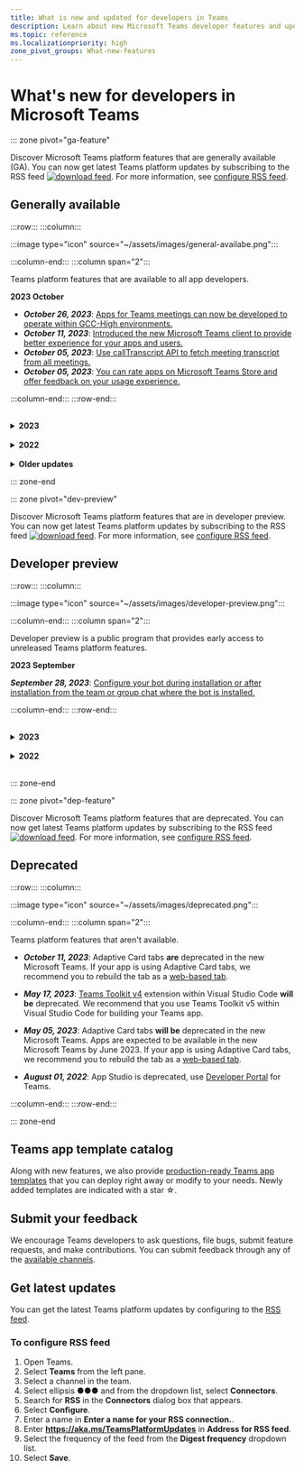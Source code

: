 ```yaml
---
title: What is new and updated for developers in Teams
description: Learn about new Microsoft Teams developer features and updates to existing features, deprecation notes, and changes. Subscribe to the RSS feed for latest updates
ms.topic: reference
ms.localizationpriority: high
zone_pivot_groups: What-new-features
---
```


# What's new for developers in Microsoft Teams

::: zone pivot="ga-feature"

Discover Microsoft Teams platform features that are generally available (GA). You can now get latest Teams platform updates by subscribing to the RSS feed [![download feed](~/assets/images/RSSfeeds.png)](https://aka.ms/TeamsPlatformUpdates). For more information, see [configure RSS feed](#get-latest-updates).

## Generally available

:::row:::
:::column:::

:::image type="icon" source="~/assets/images/general-availabe.png":::

:::column-end:::
:::column span="2":::

Teams platform features that are available to all app developers.

**2023 October**

*  ***October 26, 2023***: [Apps for Teams meetings can now be developed to operate within GCC-High environments.](apps-in-teams-meetings/teams-apps-in-meetings.md)
* ***October 11, 2023***: [Introduced the new Microsoft Teams client to provide better experience for your apps and users.](resources/teams-updates.md)
* ***October 05, 2023***: [Use callTranscript API to fetch meeting transcript from all meetings.](graph-api/meeting-transcripts/overview-transcripts.md)
* ***October 05, 2023***: [You can rate apps on Microsoft Teams Store and offer feedback on your usage experience.](concepts/deploy-and-publish/appsource/post-publish/overview.md#ratings-and-review-for-teams-apps)

:::column-end:::
:::row-end:::

<br/>

<details>

<summary><b>2023</b></summary>

| **Date** | **Update** | **Find here** |
| -------- | --------- | ----------------|
|26/09/2023|Configure your bot with read receipt events to identify if the recipient has read the message sent by the bot.|Build bots > Messages in bot conversations > [Read receipts](bots/how-to/conversations/conversation-messages.md#receive-a-read-receipt)|
|26/09/2023|Use media elements such as audio or video clips to your Adaptive Card for enhanced media experience and user engagement.|Build cards and task modules > Build cards > [Media elements in Adaptive Card](task-modules-and-cards/cards/media-elements-in-adaptive-cards.md)|
| 06/09/2023|Generate a deep link to share content to stage in meetings.|Build apps for Teams meetings and calls > Enable and configure apps for Teams meeting > [Share in meeting](concepts/build-and-test/share-in-meeting.md)|
| 29/08/2023 | Use Microsoft Teams Store with intelligent search experience to display apps that are closest match to the user's specified characters. | Distribute your app > [Publish to the Teams Store](concepts/deploy-and-publish/appsource/publish.md#teams-store-search-experience) |
| 28/08/2023 | Teams app manifest is now referred to as app manifest. | App manifest > [Overview](resources/schema/manifest-schema.md)|
| 16/08/2023 | Use Teams Toolkit Visual Studio v17.7 extension with many new app development features to get started with app development for Teams. | Tools and SDKs > Tools > [Teams Toolkit for Visual Studio](toolkit/toolkit-v4/teams-toolkit-fundamentals-vs.md) |
| 10/08/2023 | Send a proactive message using AAD ID | Build bots > Bot conversations > [Proactive messages](bots/how-to/conversations/send-proactive-messages.md)|
| 25/07/2023 | Use Collaborative Stage View to engage with your app content in a new Teams window | Build tabs > [Tabs link unfurling and Stage View](tabs/tabs-link-unfurling.md#collaborative-stage-view).
| 25/07/2023 | Use people icon in an Adaptive Card to view the images of users | Build cards and task modules > Build cards > Review Teams Store validation guidelines > [Build cards](task-modules-and-cards/cards/cards-format.md#people-icon-in-an-adaptive-card) |
| 20/07/2023 | App caching for iOS personal tray | Build tabs > [App caching for iOS personal tray](tabs/how-to/app-caching.md) |
| 06/07/2023 | Use app icon badging to identify any app activity during a meeting | Build apps for Teams meetings and calls > Build in-meeting notification and app icon badging > [Use app icon badging to identify any app activity during a meeting](apps-in-teams-meetings/app-icon-badging-for-your-app.md) |
| 14/06/2023 | Added validation guidelines for Teams app powered by Artificial Intelligence (AI). | Distribute your app > Publish to the Teams Store > Review Teams Store validation guidelines > [Apps powered by Artificial Intelligence](concepts/deploy-and-publish/appsource/prepare/teams-store-validation-guidelines.md#apps-powered-by-artificial-intelligence) |
| 02/06/2023 | Get real-time meeting events for channel meetings. | Build apps for Teams meetings and calls > Enable and configure apps for Teams meeting > Meeting apps APIs > [Get real-time Teams meeting events API](apps-in-teams-meetings/meeting-apps-apis.md#get-real-time-teams-meeting-events-api) |
| 25/05/2023 | Use a deep link to open a tab app in meeting side panel in Teams mobile client. | Build apps for Teams meetings and calls > Enable and configure apps for Teams meeting > [Build tabs for meeting](apps-in-teams-meetings/build-tabs-for-meeting.md#deep-link-to-meeting-side-panel) |
|23/05/2023 |  Live Share SDK is now generally available. Use Live Share to transform Teams apps into collaborative multi-user experiences without writing any dedicated back-end code. | Build apps for Teams meetings and calls > Enhanced collaboration with Live Share > [Live Share SDK](apps-in-teams-meetings/teams-live-share-overview.md)|
|23/05/2023 | Use Teams app design guidelines to help you make quick and right decisions to design your app. | Design your app > [Overview](concepts/design/design-teams-app-overview.md)|
|17/05/2023 | Cater your app to a specific audience from the available list of countries or regions. | Distribute your app > Publish to the Teams Store > Prepare your Teams Store submission > [Distribute your app to specific countries or regions](concepts/deploy-and-publish/appsource/prepare/submission-checklist.md#distribute-your-app-to-specific-countries-or-regions)|
| 17/05/2023 | Use the Teams Toolkit v5 extension with many new app development features to get started with app development for Teams using Visual Studio Code. | Tools and SDKs > Teams Toolkit > [Teams Toolkit Overview](toolkit/teams-toolkit-fundamentals.md)|
| 17/05/2023 | Updated Get started module with GitHub Codespaces and step-by-step guides aligned with Teams Toolkit v5. It also includes details for extending Teams app over Microsoft 365 and Outlook. | [Get started](get-started/get-started-overview.md)|
| 24/04/2023 | Develop your apps with a seamless transition between Teams Developer Portal and Teams Toolkit. | Tools and SDKs > Developer Portal for Teams > [Develop your apps with Teams Toolkit](concepts/build-and-test/develop-your-apps-with-teams-toolkit.md) |
| 14/04/2023 | App update in any one context where the app is installed automatically updates the app in all the related contexts (chats, channels, and meetings). | Distribute your app > [Upload your app in Teams](concepts/deploy-and-publish/apps-upload.md#update-your-app) |
| 06/04/2023 | Set up Microsoft license management for third-party SaaS apps in Partner Centre as part of the offer publishing that allows easy management and tracking of licenses for third-party app subscriptions within Teams. | Monetize your app > [Set up Microsoft license management](~/concepts/deploy-and-publish/appsource/prepare/manage-third-party-apps-license.md) |
| 04/04/2023 | Tab apps in shared channels are available in Department of Defense (DOD) environment. | Build tabs > [Build apps for shared channels](~/concepts/build-and-test/shared-channels.md) |
| 23/03/2023 | Use apps in Teams meetings scheduled through public channels. | Build apps for Teams meetings and calls > [Overview](apps-in-teams-meetings/teams-apps-in-meetings.md) |
| 20/03/2023 | Bots are available in Department of Defense (DOD) environment. | Build bots > [Overview](bots/what-are-bots.md)|
| 20/03/2023 | Message extensions are available in Department of Defense (DOD) environment. | Build message extensions > [Overview](messaging-extensions/what-are-messaging-extensions.md)|
| 28/02/2023 | Use the resources and best practices to support the rollout of your Teams app in your customers’ organizations and facilitate adoption of your app. | Distribute your app > adoption > [Drive customer adoption of your app](promote-app-adoption.md) |
| 27/02/2023 | Use Changelog to view the latest updates on Developer Portal about features, recent changes in APIs, and important bug fixes. | Tools and SDKs > Developer Portal for Teams > [Overview](concepts/build-and-test/teams-developer-portal.md#changelog-for-developer-portal) |
| 23/02/2023 | Enable single sign-on (SSO) authentication to access Adaptive Cards Universal Actions in a bot. | Add authentication > Enable SSO for your Teams app > Enable SSO for Adaptive Cards Universal Actions in your bot > [Overview](task-modules-and-cards/cards/Universal-actions-for-adaptive-cards/enable-sso-for-your-adaptive-cards-universal-action.md) |
|23/02/2023| Enable third party authentication to add user-specific views in instances where an Adaptive Card with Universal Action is shared. | Add authentication > Use third party IdP authentication > [Third party authentication for Adaptive Cards Universal Actions](task-modules-and-cards/cards/Universal-actions-for-adaptive-cards/authentication-flow-in-universal-action-for-adaptive-cards.md) |
|21/02/2023| Send notifications to specific participants on a meeting stage with targeted in-meeting notification. | Build apps for Teams meetings and calls > Enable and configure apps for Teams meeting > [Targeted in-meeting notification for apps in Teams](apps-in-teams-meetings/in-meeting-notification-for-meeting.md#targeted-in-meeting-notification) |
|20/02/2023| Plan, strategize, and execute your app growth in Teams to make it a successful app on the marketplace. | Grow your app > [Strategize and execute growth for your app](concepts/deploy-and-publish/appsource/post-publish/app-growth/overview-app-growth.md)|
|17/02/2023| Build a dashboard tab app that acts as a tool to track, analyze, monitor, display, and extract data. | Build Tabs > [Build a dashboard tab app](tabs/how-to/build-a-dashboard-tab-app.md#build-a-dashboard-tab-app)|
|09/02/2023| Build apps for anonymous users that support anonymous users to attend Teams meetings with an alternative authentication experience. | Build apps for Teams meetings and calls > Enable and configure apps for Teams meeting > [Build apps for anonymous users](apps-in-teams-meetings/build-apps-for-anonymous-user.md) |
|31/01/2023| Get update and soft delete activity notification in a bot when you edit, undelete or soft delete a message in a chat. | Build bots > Bot conversations > [Messages in bot conversations](bots/how-to/conversations/conversation-messages.md#get-edit-message-activity)

</details>
</br>

<details>
<summary><b>2022</b></summary>

| **Date** | **Update** | **Find here** |
| -------- | --------- | ----------------|
| 08/12/2022 | Introducing Teams developer documentation FAQs. | [Teams developer documentation FAQs](teams-faq.md) |
| 07/12/2022 | Introducing notification bot in Teams. | Build bots > Bot conversations > [Notification bot in Teams](bots/how-to/conversations/notification-bot-in-teams.md) |
| 07/12/2022 | Introducing command bot in Teams. | Build bots > Bot conversations > [Command bot in Teams](bots/how-to/conversations/command-bot-in-teams.md) |
| 29/11/2022 | Introducing plan analytics for your Teams app. | Plan your app > Plan analytics for your Teams app > [Overview](concepts/design/overview-analytics.md) |
| 23/11/2022 | Updated integrate location capabilities. | Integrate device capabilities > [Integrate location capabilities](concepts/device-capabilities/location-capability.md) |
| 22/11/2022 | Revamped enable SSO for your bot and message extension app. | Add authentication > Enable SSO for your Teams app > Enable SSO for your bot and message extension app > [Overview](bots/how-to/authentication/bot-sso-overview.md) |
| 18/11/2022 | Introducing zero install for link unfurling. | Build message extensions > Add link unfurling > [Zero install for link unfurling](messaging-extensions/how-to/link-unfurling.md#zero-install-for-link-unfurling) |
| 17/11/2022 | Updated Manifest schema v1.15. | App manifest > [Manifest schema v1.15](resources/schema/manifest-schema.md) |
| 16/11/2022 | Introducing Adaptive Cards overflow menu. | Build cards and task modules > Build cards > Format cards in Microsoft Teams > [Adaptive Cards overflow menu](task-modules-and-cards/cards/cards-format.md#adaptive-cards-overflow-menu) |
| 14/11/2022 | Introducing single sign-on for Visual Studio. | Tools and SDKs > Teams Toolkit > Use Teams Toolkit to create your app > Develop your Teams app > [Add single sign-on to your Teams app](toolkit/add-single-sign-on.md) |
| 02/11/2022 | Support global routing for bot APIs. | Build bots > Bot conversations > Proactive messages > [Create the conversation](bots/how-to/conversations/send-proactive-messages.md#create-the-conversation) |
| 10/27/2022 | Introducing Workflow bot for Teams. | Tools and SDKs > Teams Toolkit > Use Teams Toolkit to create your app > Develop your Teams app  > Create multi capability app > [Create Teams workflow bot](sbs-gs-workflow-bot.yml) |
| 10/26/2022 | Build an in-meeting app for enabling meeting participants to sign documents in real time. | Build apps for Teams meetings and calls > Enable and configure apps for Teams meetings > [Build apps for Teams meeting stage](apps-in-teams-meetings/build-apps-for-teams-meeting-stage.md#build-an-in-meeting-document-signing-app) |
| 10/19/2022| Developer Portal for Teams is now available for GCC tenants. | Tools and SDKs > Developer Portal for Teams > [Overview](concepts/build-and-test/teams-developer-portal.md)|
| 10/13/2022| Configure NavBar and create an overflow menu for multiple actions. | Design your app > App capabilities > [Personal apps](concepts/design/personal-apps.md#configure-and-add-multiple-actions-in-navbar)|
| 10/13/2022| Configure back button of an app. | Design your app > App capabilities > [Personal apps](concepts/design/personal-apps.md#configure-back-button)|
| 10/12/2022| Apps are supported in instant meetings, one-on-one, and group calls. | Build apps for Teams meetings and calls > [Overview](apps-in-teams-meetings/teams-apps-in-meetings.md)|
| 10/12/2022| Live Share canvas | Build apps for Teams meetings and calls > Enhanced collaboration with Live Share > [Canvas](apps-in-teams-meetings/teams-live-share-canvas.md)|
| 09/29/2022|Teams mobile app now supports file downloads to local devices.|Integrate device capabilities > Integrate media capabilities > [File download on Teams mobile](concepts/device-capabilities/media-capabilities.md#file-download-on-teams-mobile)|
| 09/16/2022|Adaptive Cards in search based message extensions now support Universal Actions.|Build message extensions > Search commands > [Universal Actions for search based message extensions](messaging-extensions/how-to/search-commands/universal-actions-for-search-based-message-extensions.md)|
| 09/06/2022|Introduced code snippets for capturing videos using camera through `selectMedia` API.| Integrate device capabilities > Integrate media capabilities > [Code snippets](concepts/device-capabilities/media-capabilities.md#code-snippets)|
| 08/09/2022 | Introduced Teams Toolkit for Visual Studio 2022 | Tools and SDK > Teams Toolkit for Visual Studio > [Teams Toolkit overview for Visual Studio](toolkit/teams-toolkit-overview-visual-studio.md) |
| 08/03/2022 | Share to Teams from personal app or tab | Integrate with Teams > Share to Teams > [Share to Teams from personal app or tab](concepts/build-and-test/share-to-teams-from-personal-app-or-tab.md) |
| 08/03/2022 | Added feature for retrieving meeting transcripts in the post-meeting scenario. | Build apps for Teams meetings and calls > Get meeting transcripts using Graph APIs > [Overview](graph-api/meeting-transcripts/overview-transcripts.md) |
| 08/03/2022 | Link unfurling for share to teams from web apps | Integrate with Teams > Share to Teams > [Share to Teams from web apps](concepts/build-and-test/share-to-teams-from-web-apps.md) |
| 08/01/2022| Notice: Developer Portal is now GA and App Studio is deprecated from August, 01, 2022. | Tools and SDK > [Developer Portal for Teams](concepts/build-and-test/teams-developer-portal.md) |
| 07/28/2022 | Add the Teams display picture and people card for in-meeting notification| Build apps for Teams meetings and calls > Enable and configure apps for Teams meetings > [Build in-meeting notification for Teams meeting](apps-in-teams-meetings/in-meeting-notification-for-meeting.md) |
| 07/28/2022 | Build shared channels in Teams | Build apps for Teams meetings and calls > [Shared channels](concepts/build-and-test/Shared-channels.md) |
| 07/28/2022|Introduced app manifest v1.14| App manifest > [App manifest schema for Teams](resources/schema/manifest-schema.md)|
| 07/26/2022|Suggested actions for bots| Build bots > Bot conversations > [Messages in bot conversations](bots/how-to/conversations/conversation-messages.md#send-suggested-actions)|
| 07/21/2022 | Introduced step by step guide to send activity feed notifications | Design your app > UI components> Activity feed notifications > [Send activity feed notification](sbs-graphactivity-feedbroadcast.yml) |
| 07/08/2022| Updates to send channel ID selected by user during app installation to bots via conversation and installation update events |  Build bots > Bot conversations > Conversation events in your Teams bot > [Conversation events in your Teams bot](bots/how-to/conversations/subscribe-to-conversation-events.md) |
| 06/16/2022 | Updated media capabilities to support desktop and mobile| Integrate device capabilities > [Integrate media capabilities](concepts/device-capabilities/media-capabilities.md)|
| 06/08/2022 | Optional card feedback for success message| Build cards and task modules > Build cards > [Form completion feedback](task-modules-and-cards/cards/cards-actions.md#form-completion-feedback)|
| 06/03/2022 | Updated Add authentication module for enabling SSO for tab app with new structure and procedures | Add authentication > Tabs > [Enable single sign-on in a tab app](tabs/how-to/authentication/tab-sso-overview.md) |
| 05/24/2022 | Additional tips for rapid approval to publish your app linked to a SaaS offer | Publish to the Teams Store > Overview > [Additional tips for rapid approval to publish your app linked to a SaaS offer](~/concepts/deploy-and-publish/appsource/publish.md#additional-tips-for-rapid-approval-to-publish-your-app-linked-to-a-saas-offer) |
| 05/24/2022 | Submit your Outlook- and Office-enabled apps to the Teams Store | Extend your app across Microsoft 365 > [Overview](m365-apps/overview.md) |
| 05/24/2022 | App guidance and what's new in TeamsJS version 2.0.0| Tools and SDKs > [Teams JavaScript client SDK](tabs/how-to/using-teams-client-library.md)  |
| 05/24/2022 | Teams Toolkit version 4.0.0 for Visual Studio Code is now GA | Tools and SDKs > Teams Toolkit for Visual Studio Code > <br> • [Teams Toolkit Overview](toolkit/teams-toolkit-fundamentals.md) <br> • [Build command bot with JavaScript](toolkit/toolkit-v4/add-capability-v4.md) <br> • [Build notification bot with JavaScript](toolkit/toolkit-v4/add-capability-v4.md) <br> • [Preview and customize Teams app manifest](toolkit/toolkit-v4/add-capability-v4.md) <br> • [Connect to existing APIs](toolkit/add-API-connection.md) <br> • [Add capabilities to your Teams apps](toolkit/toolkit-v4/add-capability-v4.md) <br> • [Add single sign-on experience](toolkit/add-single-sign-on.md) <br> • [Add cloud resources to Teams app](toolkit/add-resource.md) |
| 05/24/2022 | Introduced app manifest version 1.13 | App manifest > [Manifest schema for Microsoft Teams](resources/schema/manifest-schema.md) |
| 5/24/2022|Bots and Message extensions in GCC and GCCH| • Plan your app > [Overview](concepts/app-fundamentals-overview.md#government-community-cloud) </br> • Build bots > [Overview](bots/what-are-bots.md) </br> • Build message extensions > [Overview](messaging-extensions/what-are-messaging-extensions.md) |
|04/26/2022|Uninstall behavior for personal app with bot | Build bots > Bot conversations > [Uninstall behavior updates in personal apps with bots](bots/how-to/conversations/subscribe-to-conversation-events.md#uninstall-behavior-for-personal-app-with-bot)|
| 04/22/2022 | Test preview for monetized apps | Monetize your app > [Test preview for monetized apps](concepts/deploy-and-publish/appsource/prepare/test-preview-for-monetized-apps.md)
| 04/22/2022 | In-app purchase flow for monetization of apps | Monetize your app > [In-app purchases](concepts/deploy-and-publish/appsource/prepare/in-app-purchase-flow.md)
| 04/28/2022 | Common reasons for app validation failure | Distribute your app > Publish to the Teams Store > [Common reasons for app validation failure](concepts/deploy-and-publish/appsource/common-reasons-for-app-validation-failure.md)|
| 04/20/2022 |  Set up CI/CD pipelines | Tools and SDKs > Teams Toolkit for Visual Studio Code >  [Set up CI/CD pipelines](toolkit/use-CICD-template.md)|
| 04/19/2022 | Upload your app in Microsoft Teams | Distribute your app > [Upload your app](concepts/deploy-and-publish/apps-upload.md)|
| 04/01/2022 | Introduced step-by-step guide to create Teams conversational bot| Build bots > Bot conversations > Channel and group conversations > [Step-by-step guide to create Teams conversational bot](sbs-teams-conversation-bot.yml) |
| 03/30/2022 | Updated the Get started module with Blazor app using tabs and bots|  Get started > [Build your first app using Blazor](sbs-gs-blazorupdate.yml)|
| 03/30/2022 | Device permissions for the browser | Integrate device capabilities > [Device permissions for the browser](concepts/device-capabilities/browser-device-permissions.md) |
| 03/29/2022 |Integrate People Picker | Integrate with Teams > [Integrate People Picker](concepts/device-capabilities/people-picker-capability.md)
| 03/23/2022 | Introduced step-by-step guide to unfurl links in Teams using bot | Build message extensions > Add link unfurling > [Unfurl links in Teams using bot](sbs-botbuilder-linkunfurling.yml)|  
| 03/22/2022 | Added information on debug process| • Tools and SDKs> Teams Toolkit for Visual Studio Code > [Debug your Teams app locally](toolkit/debug-local.md) </br> • Tools and SDKs> Teams Toolkit for Visual Studio Code > [Debug background process](toolkit/debug-background-process.md)|
| 03/14/2022 | Introduced step-by-step guide to build and test a connector in Microsoft Teams | Build webhooks and connectors > Create connectors for Microsoft 365 Groups > [Build Teams connectors](sbs-teams-connectors.yml)|
| 03/10/2022 | Added information on Moodle LMS and Microsoft 365 plugins | Integrate with Teams > Moodle LMS > [Moodle learning management system](resources/moodle-overview.md)|  
| 03/03/2022 | How to add authentication using external OAuth provider| Add authentication > Tabs > [Use external OAuth providers](tabs/how-to/authentication/auth-oauth-provider.md) |
| 02/25/2022 | Introduced step-by-step guide to invoke task modules in Teams| Build cards and task modules > Build task modules > Use task modules from bots > [Invoke task module from Teams](sbs-botbuilder-taskmodule.yml)|
| 02/24/2022| Introduced step-by-step guide to build action based message extension | Build Message Extensions > Action commands > Define action commands > [Build action based message extension](sbs-meetingextension-action.yml)|
| 02/24/2022 | Introduced step-by-step guide to build search based message extension | Build message extensions > Search commands > Define search commands > [Build search based message extension](sbs-messagingextension-searchcommand.yml)|
| 02/24/2022 | Introduced step-by-step guide to create Outgoing Webhooks | Build webhooks and connectors > Create Outgoing Webhooks > [Create Outgoing Webhooks](sbs-outgoing-webhooks.yml)|
| 02/23/2022 | Microsoft Teams Store ranking parameters| Distribute your app > Publish to the Teams Store > [Microsoft Teams Store ranking parameters](concepts/deploy-and-publish/appsource/post-publish/teams-store-ranking-parameters.md)|
| 02/18/2022 | Introduced extensive Glossary for the Microsoft Teams Developer Documentation to help you find the definition about a term quickly | [Glossary](~/get-started/glossary.md) |
| 02/18/2022 | Updated the Overview module for mapping Teams app to organizational goals, user story, and exploring Teams app features | Overview > [Teams app that fits](overview.md) |
| 02/18/2022 | Updated the App fundamentals module to Plan your app to include mapping use cases to Teams features, and app planning checklist | Plan your app > [Overview](~/concepts/app-fundamentals-overview.md) |
| 02/17/2022 | What to expect after you submit your app?| Distribute your app > Publish to the Teams Store > [Overview](concepts/deploy-and-publish/appsource/publish.md) |
| 02/15/2022 | Introduced step-by-step guide how to upload files to Teams from a bot | Build bots > Send and receive files > [Step-by-step guide how to upload files to Teams from a bot](sbs-file-handling-in-bot.yml) |
| 02/11/2022 | Shared meeting stage| • Build apps for Teams meetings > [Shared meeting stage](apps-in-teams-meetings/build-tabs-for-meeting.md) </br> • Build apps for Teams meetings > [Build apps for Teams meetings](apps-in-teams-meetings/build-apps-for-teams-meeting-stage.md) </br> • App manifest > Public developer preview > [Developer preview manifest schema](resources/schema/manifest-schema-dev-preview.md)|
| 02/08/2022 | Introduced step-by-step guide to create Calling and Meeting bot| Build bots > Calls and meetings bots > Register calls and meetings bot > [Step-by-step guide to create Calling and Meeting bot](sbs-calling-and-meeting.yml) |
| 02/02/2022 | Introduced app manifest version 1.12 | App manifest > [App manifest schema](resources/schema/manifest-schema.md) |
| 01/25/2022 | Send real-time captions API | Build apps for Teams meetings > Meeting apps API references> [Advanced meeting APIs](apps-in-teams-meetings/meeting-apps-apis.md)|
| 01/19/2022 | Adaptive Cards form completion feedback |  Build cards and task modules > Build cards > [Form completion feedback](task-modules-and-cards/cards/cards-actions.md#form-completion-feedback)|
| 01/17/2022 | People Picker in Adaptive cards for desktop | Build cards and task modules > Build cards > [People Picker in Adaptive Cards](task-modules-and-cards/cards/people-picker.md)|

</details>
</br>
<details>
<summary><b>Older updates</b></summary>

Explore updates from the previous GA releases listed here.

</br>
<details>
<summary><b>2021</b></summary>

| **Date** | **Update** | **Find here** |
| -------- | --------- | ----------------|
|12/24/2021| Introduced step-by-step guide to grant Tab device permissions | App fundamentals > Device capabilities > [Step-by-step guide to grant Tab device permissions](sbs-tab-device-permissions.yml) |
|12/23/2021| Introduced step-by-step guide to create Tabs with Adaptive Cards| Add authentication > Tabs > Use SSO authentication > [Step-by-step guide to create Tabs with Adaptive Cards](sbs-tab-with-adaptive-cards.yml) |
|12/21/2021 | Updated the Get started JavaScript, C#, and Node.js modules for Teams Toolkit 3.0.0 | • Get started > [Build your first app with JavaScript](sbs-gs-javascript.yml) <br> • Get started > [Build your first app with C# or .NET](sbs-gs-csharp.yml) <br> • Get started> [Build your first app with Node.js](sbs-gs-nodejs.yml) |
|12/20/2021| Introduced step-by-step guide for tabs and message extensions with Single sign-on (SSO) | Add authentication > Tabs > Use SSO authentication > [Step-by-step guide with SSO for tabs and message extensions](sbs-tabs-and-messaging-extensions-with-SSO.yml)|
|12/20/2021| Introduced step-by-step guide to create meeting content bubble | Build apps for Teams meetings > Enable and configure apps for meetings > [Step-by-step guide to create meeting content bubble](sbs-meeting-content-bubble.yml) |
|12/09/2021| Introduced step-by-step guide to meeting Stage View | Build apps for Teams meetings > Enable and configure apps for meetings > [Step-by-step guide to create meetings Stage View](sbs-meetings-stage-view.yml)|
|12/13/2021 | Introduced guidelines for app linked to SaaS offer | Distribute your app > Publish to the Teams Store > Review Teams Store validation guidelines > [Guidelines for apps linked to SaaS offer](concepts/deploy-and-publish/appsource/prepare/teams-store-validation-guidelines.md#apps-linked-to-saas-offer)|
|12/09/2021| Introduced step-by-step guide to create meeting sidepanel | Build apps for Teams meetings > Enable and configure apps for meetings > [Step-by-step guide to create meeting sidepanel in Teams](sbs-meetings-sidepanel.yml)|
|12/01/2021 | Introduced new Teams Store icon | • Design your app > App capabilities > [Designing your personal app for Microsoft Teams](concepts/design/personal-apps.md)</br> • Design your app > UI components > [Designing your Microsoft Teams app with advanced UI components](concepts/design/design-teams-app-advanced-ui-components.md) |
|11/24/2021| Introduced step-by-step guide to generate meeting token | Build apps for Teams meetings > Enable and configure apps for meetings > [Step-by-step guide to create meeting token in Teams](sbs-meeting-token-generator.yml)|
|11/17/2021| Updated Teams Store validation guidelines|[Teams Store validation guidelines](~/concepts/deploy-and-publish/appsource/prepare/teams-store-validation-guidelines.md)|
|11/17/2021| Static and dynamic typeahead search for desktop and mobile users | • Build cards and task modules > Build cards > [Typeahead search in Adaptive Cards](task-modules-and-cards/cards/dynamic-search.md) </br> • Build cards and task modules > Build cards > Overview >  [Typeahead search in Adaptive Cards](task-modules-and-cards/what-are-cards.md#typeahead search-in-adaptive-cards) </br> • Build cards and task modules > Overview > [Cards and task modules](task-modules-and-cards/cards-and-task-modules.md)|
|11/13/2021| Bots can be enabled to receive all channel messages using resource-specific consent (RSC) | • Build bots > Bot conversations > Messages in bot conversations > [Receive all channel messages with RSC](~/bots/how-to/conversations/channel-messages-with-rsc.md) </br> • Build bots > Bot conversations > [Bot conversation overview](~/bots/how-to/conversations/conversation-basics.md) </br> • Build bots > Bot conversations > [Channel and group conversations](~/bots/how-to/conversations/channel-and-group-conversations.md) |
|10/28/2021| Monetize your Teams app with a transactable SaaS offer | Distribute your app > Publish to the Teams Store > [Include a SaaS offer with your Teams app](~/concepts/deploy-and-publish/appsource/prepare/include-saas-offer.md) |
|10/25/2021| Updated Get started module for Microsoft Teams Developer Documentation with new structure and procedures in a step-by-step guide | Get started > [Get started with your first Teams app](get-started/get-started-overview.md) |
|10/20/2021| Meeting stage is now available in GA | Build apps for Teams meetings > [Enable and configure your apps for Teams meetings](apps-in-teams-meetings/build-tabs-for-meeting.md) |
|10/20/2021| Meeting Details API and real-time Teams meeting events | Build apps for Teams meetings > [Get meeting details API](apps-in-teams-meetings/meeting-apps-apis.md) |
|10/18/2021| Tabs link unfurling and Stage View | Build tabs > [Tabs link unfurling and Stage View](tabs/tabs-link-unfurling.md) |
|10/08/2021| New best practices for designing Adaptive Cards | Design your app > UI components > [Designing Adaptive Cards for your Teams app](task-modules-and-cards/cards/design-effective-cards.md) |
|10/05/2021| Hide Teams app until Admin allows to un-hide the app | Design your app > [Block apps by default for users until an admin approves](concepts/deploy-and-publish/add-default-install-scope.md#block-apps-by-default-for-users-until-an-admin-approves) |
|10/05/2021| Plan your apps for Teams mobile | App fundamentals > [Plan responsive tabs for Teams mobile](concepts/design/plan-responsive-tabs-for-teams-mobile.md) |
|10/04/2021| New Developer Portal for Teams introduced for managing your Teams apps | Tools and SDK > [Developer Portal for Teams](concepts/build-and-test/teams-developer-portal.md) |
|09/21/2021|Teams supports Azure AD Object ID and UPN in user mention for bots and Incoming Webhooks | • Build cards and task modules > Build cards > [Azure AD Object ID and UPN in user mention](task-modules-and-cards/what-are-cards.md#support-for-azure-ad-object-id-and-upn-in-user-mention) </br> • Build cards and task modules > Build cards > [Cards- Overview](task-modules-and-cards/cards/cards-format.md#format-cards-with-markdown) |
|08/16/2021| Support for input validation on Adaptive Cards (v1.3 for all capabilities) and Universal Actions (v1.4 for bot sent cards) | • Adaptive cards > Authoring cards > [Input validation](/adaptive-cards/authoring-cards/input-validation)</br> • Build cards and task modules > Build cards > Universal actions for adaptive cards > [Universal Actions for Adaptive Cards v1.4](task-modules-and-cards/cards/universal-actions-for-adaptive-cards/overview.md) |
|08/30/2021| Custom Together Mode scenes feature combines participants into a single virtual scene and places their video streams in pre-determined seats | Build apps for Teams meetings > [Custom Together Mode scenes](~/apps-in-teams-meetings/teams-together-mode.md) |
|08/25/2021| Introduced step-by-step guide to create a Teams bot with Single sign-on (SSO) | Add authentication > Bots > [Step-by-step guide to create Teams bot with SSO](sbs-bots-with-sso.yml) |
|08/19/2021| Installation update event received when you install a bot to a conversation thread | Build bots > Bot conversations > [Installation update event](bots/how-to/conversations/subscribe-to-conversation-events.md#installation-update-event) |
|08/12/2021|Build tabs with Adaptive Cards| Build tabs > [Build tabs with Adaptive Cards](tabs/how-to/build-adaptive-card-tabs.md) |
|08/04/2021|Tabs will no longer have margins surrounding their experiences | Build tabs > [Removing tab margins](resources/removing-tab-margins.md) |
|07/08/2021|Teams mobile adds support for apps in meetings | Build apps for Teams meetings > [Build apps for Teams meeting](apps-in-teams-meetings/build-apps-for-teams-meeting-stage.md) |
|06/28/2021|Integrate People Picker capability | Integrate with Teams > [Integrate People Picker capability](concepts/device-capabilities/people-picker-capability.md) |  
|06/25/2021| Introduced step-by-step guide to send proactive messages | Build bots > Bot conversation > Proactive messages > [Step-by-step guide to send proactive messages](sbs-send-proactive.yml) |
|06/09/2021| Stage View for images in Adaptive Cards with `allowExpand` attribute | Build cards and task modules > Build cards > [Stage View for images in Adaptive Cards](task-modules-and-cards/cards/cards-format.md#stage-view-for-images-in-adaptive-cards) |
|05/31/2021| Conversational tabs | Build tabs > [Start and continue conversations about content in your tabs](~/tabs/how-to/conversational-tabs.md) |
|05/24/2021| Updated Teams app design guidelines with mobile patterns | Design your app > [Designing your Teams app](~/concepts/design/design-teams-app-overview.md) |
|05/13/2021| Added information on mConnect and Skooler | Integrate with Teams > Moodle LMS > [Moodle learning management system](resources/moodle-overview.md)|
|05/10/2021| App manifest v1.10 released | App manifest > [Manifest schema](resources/schema/manifest-schema.md) |
|05/10/2021| New app customization feature | Design your app > [Enable orgs to customize your app](concepts/design/enable-app-customization.md) |
|05/07/2021| Deep links for audio and video calls in chat | Integrate with Teams > [Deep links](concepts/build-and-test/deep-link-workflow.md#deep-link-to-start-an-audio-video-call-with-users) |
|04/30/2021|New guidance on how to publish apps to the Teams Store | • Publish to the Teams Store > [Publish your app to the Teams Store](concepts/deploy-and-publish/appsource/publish.md)</br> • Publish to the Teams Store > [Teams Store validation guidelines](concepts/deploy-and-publish/appsource/prepare/teams-store-validation-guidelines.md) |
|04/29/2021 | Support for Universal Actions for Adaptive Cards v1.4 | Build cards and task module > Build cards > Universal actions for Adaptive Cards > [Universal Actions for Adaptive Cards](task-modules-and-cards/cards/universal-actions-for-adaptive-cards/overview.md) |
|04/29/2021 | User Specific Views | Build cards and task module > Build cards > Universal actions for Adaptive Cards > [User Specific Views](task-modules-and-cards/cards/universal-actions-for-adaptive-cards/User-Specific-Views.md) |
|04/29/2021 | Sequential Workflows | Build cards and task module > Build cards > Universal actions for Adaptive Cards > [Sequential Workflows](task-modules-and-cards/cards/universal-actions-for-adaptive-cards/Sequential-Workflows.md) |
|04/29/2021 | Up to date cards | Build cards and task module > Build cards > Universal actions for Adaptive Cards > [Up to date cards](task-modules-and-cards/cards/universal-actions-for-adaptive-cards/Up-To-Date-Views.md) |
|04/08/2021| App customization feature | • Design your apps > [Design teams app overview](concepts/design/enable-app-customization.md)</br> • Tools and SDKs > [Developer Portal](concepts/build-and-test/teams-developer-portal.md) </br> • App manifest > Public developer preview > [Manifest schema](resources/schema/manifest-schema-dev-preview.md) |
|03/18/2021| Notice: Update to version 4.10 or above of the Bot Framework SDK, as we've started with the deprecation process for `TeamsInfo.getMembers` and `TeamsInfo.GetMembersAsync`. | Build bots > [Bot API Changes for Team/Chat Members](resources/team-chat-member-api-changes.md) |
|03/05/2021|Default install scope and group capability | Distribute your app > [Default install scope and group capability](concepts/deploy-and-publish/add-default-install-scope.md) |
|03/05/2021|Reorder personal app tabs | Build tabs > [Reorder the chat tab in personal apps](tabs/how-to/create-personal-tab.md#reorder-static-personal-tabs) |
|03/04/2021|Information masking in Adaptive cards | Build cards and task modules > Build cards > [Information masking in Adaptive cards](task-modules-and-cards/cards/cards-format.md#information-masking-in-adaptive-cards) |
|02/19/2021|Added location capabilities. | • App fundamentals > Device capabilities > [Overview](concepts/device-capabilities/device-capabilities-overview.md) </br> • App fundamentals > Device capabilities > [Request device permissions](concepts/device-capabilities/native-device-permissions.md) </br> • App fundamentals > Device capabilities > [Integrate media capabilities](concepts/device-capabilities/media-capabilities.md) </br> • App fundamentals > Device capabilities > [Integrate QR or barcode scanner capability](concepts/device-capabilities/qr-barcode-scanner-capability.md) </br> • App fundamentals > Device capabilities > [Integrate location capabilities](concepts/device-capabilities/location-capability.md) |
|02/18/2021|Added QR or barcode scanner capability.| • App fundamentals > Device capabilities > [Overview](concepts/device-capabilities/device-capabilities-overview.md) </br> • App fundamentals > Device capabilities > [Request device permissions](concepts/device-capabilities/native-device-permissions.md) </br> • App fundamentals > Device capabilities > [Integrate media capabilities](concepts/device-capabilities/media-capabilities.md) </br> • App fundamentals > Device capabilities > [Integrate QR or barcode scanner capability](concepts/device-capabilities/qr-barcode-scanner-capability.md) |
|02/09/2021|Added microphone capability information in device capabilities overview. |• App fundamentals > Device capabilities > [Overview](concepts/device-capabilities/device-capabilities-overview.md) </br> App fundamentals > • Device capabilities > [Request device permissions](concepts/device-capabilities/native-device-permissions.md) </br> • App fundamentals > Device capabilities > [Integrate media capabilities](concepts/device-capabilities/media-capabilities.md)|

<br>

</details>

<br>

<details>
<summary><b>2020</b></summary>

| **Date** | **Update** | **Find here** |
| -------- | --------- | ------------------ |
|11/30/2020|Identity platform integration with Teams Toolkit and Visual Studio Code for tabs |[Single sign-on authentication with Teams Toolkit and Visual Studio Code for tabs](toolkit/add-single-sign-on.md)|
|11/16/2020|Teams app manifest updated to version 1.8.|[Reference: Manifest schema for Microsoft Teams](resources/schema/manifest-schema.md)|
|11/10/2020|Teams bot design guidelines |[Bot design guidelines](bots/design/bots.md)|
|09/30/2020|Sending and receiving files to bots on mobile devices is now supported |[Send and receive files through your bot](resources/bot-v3/bots-files.md)|
|09/22/2020|New information for getting started with Teams development |[Build your first Teams app overview](build-your-first-app/build-first-app-overview.md)|
|09/18/2020|Support for in-meeting Teams apps (Release Preview) |[Apps in Teams meetings](apps-in-teams-meetings/teams-apps-in-meetings.md)|
|08/19/2020|Import Teams messages with Microsoft Graph |[Import third-party platform messages to Teams using Microsoft Graph](graph-api/import-messages/import-external-messages-to-teams.md)
|08/12/2020 |Adaptive Cards support in incoming webhook moved to GA |[Send adaptive cards using an incoming webhook](~/webhooks-and-connectors/how-to/connectors-using.md#send-adaptive-cards-using-an-incoming-webhook) |
|08/10/2020|Get started building Teams apps with the Visual Studio Toolkit |[Build apps with the Microsoft Teams Toolkit and Visual Studio Code](toolkit/visual-studio-overview.md) |
|08/06/2020|Support for Tabs SSO authentication |[Develop an SSO Microsoft Teams Tab](tabs/how-to/authentication/tab-sso-overview.md) |
|07/27/2020 | Graph proactive bots and messages (Public Preview) |[Enable proactive bot installation and proactive messaging in Teams with Microsoft Graph](graph-api/proactive-bots-and-messages/graph-proactive-bots-and-messages.md)|
|07/22/2020 |Mobile device capability updates |[Request device permissions for your Microsoft Teams tab](concepts/device-capabilities/native-device-permissions.md) |
|07/20/2020|Teams App Validation Tool for AppSource submissions |[Teams App Validation Tool](concepts/deploy-and-publish/appsource/prepare/submission-checklist.md)
|07/15/2020|Create a virtual assistant for Teams |[Virtual Assistant for Microsoft Teams](samples/virtual-assistant.md)|
|07/14/2020|Surfacing a native loading indicator documentation |[Showing a native loading indicator](tabs/how-to/create-tab-pages/content-page.md#show-a-native-loading-indicator)
|07/01/2020|Get started building Teams apps with the Visual Studio Code Toolkit |[Build apps with the Microsoft Teams Toolkit and Visual Studio Code](sbs-gs-javascript.yml) |
|07/01/2020|Single sign-on for tabs GA for Teams web and desktop clients |[Single Sign-On (SSO)](tabs/how-to/authentication/tab-sso-overview.md)|
|06/05/2020| Manifest schema updated to version 1.7.| [Reference: Manifest schema for Microsoft Teams](resources/schema/manifest-schema.md)|
|05/18/2020|Integrate Power Virtual Agents with Teams |[Integrate a Power Virtual Agents chatbot with Microsoft Teams](bots/how-to/add-power-virtual-agents-bot-to-teams.md)|
|04/01/2020|Integrate WFM systems with Shifts Connector for Teams |[Microsoft Teams Shifts WFM connectors](samples/shifts-wfm-connectors.md)
|03/24/2020 | Added support for retrieving a single member of a conversation, and additional support for retrieving paged members | [Get Teams context for your bot](~/bots/how-to/get-teams-context.md) |

<br>

</details>

<br>

<details>
  
<summary><b>2019</b></summary>

| **Date** | **Update** | **Find here** |
| -------- | --------- | ------------------ |
| 12/26/2019 | The `replyToId` parameter in payloads sent to a bot is no longer encrypted, allowing you to use this value to construct deep links to these messages. Message payloads include the encrypted values in the parameter `legacy.replyToId`.  |
| 11/05/2019 | Single sign-on using the Teams JavaScript SDK. | [Single sign-on](tabs/how-to/authentication/tab-sso-overview.md) |
| 10/31/2019 | Conversational bots and message extension documentation updated to reflect the 4.6 Bot Framework SDK. Documentation for the v3 SDK is available in the Resources section. | All bot and message extension documentation |
| 10/31/2019 | New documentation structure, and major article refactoring. Report any dead links or 404's by creating a GitHub Issue. | All of them! |
| 09/13/2019 | Request bot is installed from action-based message extension. | [Initiate actions with message extensions](resources/messaging-extension-v3/create-extensions.md#request-to-install-your-conversational-bot)
| 08/28/2019 | Support for private channels in tabs and Connectors. | [Get context for your tab](tabs/how-to/access-teams-context.md#retrieve-context-in-private-channels) |
| 06/20/2019 | Share an external website, from an external website, into a Teams channel. | [Share to Teams](concepts/build-and-test/share-to-teams-overview.md). |
| 05/25/2019 | Respond with bot message from task module. | [Respond with bot message from task module](resources/messaging-extension-v3/create-extensions.md#respond-with-an-adaptive-card-message-sent-from-a-bot) |
| 05/25/2019 | Bots in group chats. | [Interact with a bot in group chat or channel](~/concepts/bots/bot-conversations/bots-conv-channel.md) |
| 05/20/2019 | App manifest localization. | [App localization](~/publishing/apps-localization.md) |
| 05/20/2019 | Message actions. | [Message Actions](resources/messaging-extension-v3/create-extensions.md#action-type-message-extensions) |
| 05/20/2019 | Link unfurling (custom URL previews). | [Link unfurling](messaging-extensions/how-to/link-unfurling.md)|
| 05/06/2019 | Application Certification program for Teams Store apps. | [Application Certification](~/concepts/deploy-and-publish/appsource/post-publish/overview.md#complete-microsoft-365-certification) |
| 05/06/2019 | App Templates are now available | [App Templates](~/samples/app-templates.md) |
| 04/23/2019 | Action-based Message Extensions are now available. | [Action-based Message Extensions](~/concepts/messaging-extensions/create-extensions.md) |
| 02/18/2019 | Creating deep links to private chat. | [Deep linking to a chat](concepts/build-and-test/deep-link-teams.md#deep-links-to-navigate-to-chat-messages) |
| 01/23/2019 | Surfacing SKU and licenceType information in the tab context. | [Tab Context](~/concepts/tabs/tabs-context.md) |

</details>

<br>

<details>
<summary><b>2018</b></summary>

| **Date** | **Update** | **Find here** |
| -------- | --------- | ------------------ |
| 11/12/2018 | Tabs in group chat are now available in the released version of Teams. The tabs section is updated for clarity.| [Configurable tabs](~/concepts/tabs/tabs-configurable.md) |
| 11/09/2018 | You can now create deep links to private chats between users. | [Deep linking to a chat](concepts/build-and-test/deep-link-teams.md#deep-links-to-navigate-to-chat-messages) |
| 11/08/2018 | SharePoint Framework 1.7 and a new feature to use Microsoft Teams tab as a SharePoint Framework web part is shipped. | [Tabs in SharePoint](~/concepts/tabs/tabs-in-sharepoint.md) |
| 11/05/2018 | The **task module** feature is released. A task module allows you to create modal pop-up experiences in your Teams application, from both bots and tabs. Inside the pop-up, you can run your own custom HTML/JavaScript code, show an `<iframe>`-based widget such as a YouTube or Microsoft Stream video, or display an [Adaptive card](/adaptive-cards/). | [Task module Overview](~/concepts/task-modules/task-modules-overview.md), [task module in tabs](~/concepts/task-modules/task-modules-tabs.md),  [task module in bots](~/concepts/task-modules/task-modules-bots.md) |
| 10/05/2018 | Formatting information for cards is updated and tested in the desktop, iOS, and Android clients for Teams. | [Cards](~/concepts/cards/cards.md), [Card formatting](~/concepts/cards/cards-format.md) |
| 09/24/2018 | Calls and online meetings APIs for Microsoft Graph is released to beta, and Teams apps can now interact with users in rich ways using voice and video. | [Calls and online meetings bots](~/concepts/calls-and-meetings/registering-calling-bot.md), [Real-time media concepts](~/concepts/calls-and-meetings/real-time-media-concepts.md), [Registering a calling bot](~/concepts/calls-and-meetings/registering-calling-bot.md), [Debugging and local testing](~/concepts/calls-and-meetings/debugging-local-testing-calling-meeting-bots.md), [Application-hosted media](~/concepts/calls-and-meetings/requirements-considerations-application-hosted-media-bots.md), [Handling incoming call notifications](~/concepts/calls-and-meetings/call-notifications.md) |
| 09/11/2018 | Tab configuration pages are now taller. | [Tab Design](tabs/design/tabs.md) |
| 08/15/2018 | Adaptive cards are now supported in Teams.|[Adaptive card actions in Teams](task-modules-and-cards/cards/cards-reference.md#adaptive-card) |
| 08/10/2018 | Client support for DevTools.| [DevTools for the Microsoft Teams Desktop Client](~/resources/dev-preview/developer-preview-tools.md)|
| 08/08/2018 | Message extensions now supports multiple commands. | [composeExtensions.commands](~/resources/schema/manifest-schema.md#composeextensionscommands)|
| 08/07/2018 | Inline configuration is now supported in Connectors. The Connectors documentation is revised and expanded for clarity.| [Connectors](~/concepts/connectors/connectors.md)|
| 08/06/2018 | Your bot can now send and receive files. | [Send and receive files through your bot](~/bots/how-to/bots-filesv4.md)|
| 07/23/2018 | Information about app recertification is added to the publishing section. |[Manifest permissions](resources/schema/manifest-schema.md#permissions)|
| 07/16/2018 | Additional space is allocated to the tab configuration page. | [The tab configuration page is significantly taller](tabs/design/tabs.md)|
| 07/12/2018 | Information on guest access. | [Guest access in Microsoft Teams](/microsoftteams/guest-access#guest-access-overview)|
| 06/07/2018 | Information for the Microsoft Teams Tenant App Catalog is added. | [Publish your Microsoft Teams app](~/publishing/apps-publish.md)|
| 05/29/2018 | Adaptive cards are supported in Teams. | [Adaptive card actions in Teams](task-modules-and-cards/cards/cards-reference.md) |
| 04/17/2018 | replyToID is added to the payload for the `Invoke` and `MessageBack` card actions. This is especially useful if you need to update the message that the card action came from. | [Card actions](~/concepts/cards/cards-actions.md)|
| 04/12/2018 | Added this topic to track changes to the Teams programming interface and this documentation set. | [What's new](~/whats-new.md)|
| 04/10/2018 | Changed authentication URLs to consistently use the tenant ID in the path. | [Authentication flow for Tabs](~/concepts/authentication/auth-flow-tab.md), [Azure AD Tab authentication](~/concepts/authentication/auth-tab-AAD.md)|
| 04/06/2018 | Added design guidelines for using the Command Box. |[Command box](~/resources/design/framework/command-box.md)|
| 04/02/2018 | Using bots to send notifications for your app. |[Notification-only bots](~/concepts/bots/bots-notification-only.md)|
| 03/27/2018 | Expanded documentation for proactive messaging. |[Starting a conversation](./concepts/bots/bot-conversations/bots-conv-proactive.md)|
| 03/15/2018 | Refactored documentation for cards. |[Cards](~/concepts/cards/cards.md), [Card actions](~/concepts/cards/cards-actions.md), [Card formatting](~/concepts/cards/cards-format.md), [Card reference](~/concepts/cards/cards-reference.md)|
| 02/27/2018 | Added sample code to demonstrate AsTeamsChannelAccounts() method. |[Get context for your bot](~/concepts/bots/bots-context.md)|
| 02/05/2018 | Added topics for getting started using C#. |[Get started on the Microsoft Teams platform with C#/.NET](./get-started/get-started-dotnet-app-studio.md)|

</details>
</details>
</details>

::: zone-end

::: zone pivot="dev-preview"

Discover Microsoft Teams platform features that are in developer preview. You can now get latest Teams platform updates by subscribing to the RSS feed [![download feed](~/assets/images/RSSfeeds.png)](https://aka.ms/TeamsPlatformUpdates). For more information, see [configure RSS feed](#get-latest-updates).

## Developer preview

:::row:::
:::column:::

:::image type="icon" source="~/assets/images/developer-preview.png":::

:::column-end:::
:::column span="2":::

Developer preview is a public program that provides early access to unreleased Teams platform features.

**2023 September**

***September 28, 2023***: [Configure your bot during installation or after installation from the team or group chat where the bot is installed.](bots/how-to/bot-configuration-experience.md)

:::column-end:::
:::row-end:::

<br>
<details>
<summary><b>2023</b></summary>

| **Date** | **Update** | **Find here** |
| -------- | --------- | ----------------|
|31/08/2023| The new Teams client supports light theme for apps in Teams meetings. | Build tabs > [Get context for your tab](tabs/how-to/access-teams-context.md#handle-theme-change)|
|28/08/2023| Teams app manifest is now referred to as app manifest. | App manifest > [App manifest schema](resources/schema/manifest-schema.md)|
|22/08/2023| Enable RSC permissions for a user using the Graph APIs | Utilize Teams data with Microsoft Graph > Resource-specific consent > [Grant RSC permission to your app](graph-api/rsc/grant-resource-specific-consent.md#configure-consent-settings) |
|21/08/2023| Introduced the new Microsoft Teams client to provide better experience for your apps and users | Resources > [Introducing the new Microsoft Teams client](resources/teams-updates.md)|
|21/08/2023| Use Adaptive Card-based Loop components to build collaborative experiences within Teams message extensions that work across Microsoft 365. | Extend your app across Microsoft 365 > [Adaptive Card-based Loop components](m365-apps/design-loop-components.md)|
|08/08/2023| Use callRecording API to fetch meeting recording from all meetings. | Build apps for Teams meetings and calls > [Get meeting transcripts and recordings using Graph APIs](graph-api/meeting-transcripts/overview-transcripts.md)|
|31/07/2023| Bots can mention tags in Adaptive Cards. |Build bots > Bot conversations > Message in bot conversations > Channel and group chat conversation with a bot > [Bots can mention tags in Adaptive Cards](bots/how-to/conversations/channel-and-group-conversations.md#tag-mention)|
|31/07/2023| Bots can mention tags in Adaptive Cards. |Build bots > Bot conversations > Message in bot conversations > Channel and group chat conversation with a bot > [Bots can mention tags in Adaptive Cards](bots/how-to/conversations/channel-and-group-conversations.md#tag-mention)|
|13/07/2023| Extend static tabs to group chat or meetings with a customizable experience. |Build tabs > [Overview](tabs/what-are-tabs.md)|
| 25/05/2023 | Use a deep link to open a tab app in meeting side panel in Teams mobile client. | Build apps for Teams meetings and calls > Enable and configure apps for Teams meeting > [Build tabs for meeting](apps-in-teams-meetings/build-tabs-for-meeting.md#deep-link-to-meeting-side-panel) |
|23/05/2023 | Teams AI library helps you build AI-powered Teams apps. | Build Bots > [Teams AI library](bots/how-to/Teams%20conversational%20AI/teams-conversation-ai-overview.md)|
|23/05/2023| Extend Microsoft 365 Copilot to integrate with Microsoft Teams apps to turn your app into the most powerful productivity tool. | [Extend Microsoft 365 Copilot](copilot/how-to-extend-copilot.md)|
|31/01/2023| Send notifications to specific participants on a meeting stage with targeted in-meeting notification. |Build apps for Teams meetings and calls > Enable and configure apps for meetings > Build in-meeting notification for Teams meeting > Build tabs for meeting > [Targeted in-meeting notification](apps-in-teams-meetings/in-meeting-notification-for-meeting.md#targeted-in-meeting-notification)|
|30/01/2023| Enable app caching to improve subsequent launch time of the apps to the meeting side panel.|Build tabs > [App caching for your tab app](tabs/how-to/app-caching.md) |

</details>
</br>

<details>
<summary><b>2022</b></summary>

| **Date** | **Update** | **Find here** |
| -------- | --------- | ------------------ |
|05/12/2022| Use share in meeting to share any document or third-party app to the meeting stage.|Build apps for Teams meetings and calls > Enable and configure apps for meetings > [Share in meeting](concepts/build-and-test/share-in-meeting.md) |
|10/11/2022| Enable bots to receive all conversation messages without being @mentioned in relevant contexts.|Build bots > Bot conversations > Message in bot conversations > [Receive all conversation messages with RSC](bots/how-to/conversations/channel-messages-with-rsc.md) |
| 09/23/2022 | Use apps in Teams meetings scheduled through public channels. | Build apps for Teams meetings and calls > [Apps for Teams meetings and calls](apps-in-teams-meetings/teams-apps-in-meetings.md) |
| 08/23/2022 | Share apps to the Teams meeting stage in mobile. | Build apps for Teams meetings and calls > [Enable and configure apps for meetings](/microsoftteams/platform/apps-in-teams-meetings/enable-and-configure-your-app-for-teams-meetings) |
| 08/03/2022 | Use toggle incoming audio API to toggle the incoming audio state setting for the user in Teams meeting stage from mute to unmute or vice-versa. | Build apps for Teams meetings and calls > [Meeting apps API references](/microsoftteams/platform/apps-in-teams-meetings/api-references?tabs=dotnet) |
| 08/02/2022| Use Collaboration controls to build custom collaborative experiences and integrate with Microsoft 365 services. | Integrate with Teams > [Collaboration controls](samples/collaboration-control.md) |
|05/24/2022| Use Live Share to transform Teams apps into collaborative multi-user experiences without writing any dedicated back-end code. | Build apps for Teams meetings > Enhanced collaboration with Live Share > [Overview](apps-in-teams-meetings/teams-live-share-overview.md) |
| 10/28/2021 |Enable bots to receive all channel messages using resource-specific consent (RSC). | • Build bots > Bot conversations > [bot conversation overview](~/bots/how-to/conversations/conversation-basics.md) </br> • Build bots > Bot conversations > [channel and group conversations](~/bots/how-to/conversations/channel-and-group-conversations.md) |
| 06/16/2021 | Use resource-specific consent permissions to allow the app to access the data of a specific instance of a resource type. | • Utilize Teams data with Microsoft Graph > [Resource-specific consent](graph-api/rsc/resource-specific-consent.md) </br> • Test your app > Microsoft Graph > [Test resource-specific consent permissions in Teams](graph-api/rsc/test-resource-specific-consent.md)|

For more information, see [public developer preview for Teams](~/resources/dev-preview/developer-preview-intro.md).

</details>
</br>

::: zone-end

::: zone pivot="dep-feature"

Discover Microsoft Teams platform features that are deprecated. You can now get latest Teams platform updates by subscribing to the RSS feed [![download feed](~/assets/images/RSSfeeds.png)](https://aka.ms/TeamsPlatformUpdates). For more information, see [configure RSS feed](#get-latest-updates).

## Deprecated

:::row:::
:::column:::

:::image type="icon" source="~/assets/images/deprecated.png":::

:::column-end:::
:::column span="2":::

Teams platform features that aren't available.

* ***October 11, 2023***: Adaptive Card tabs **are** deprecated in the new Microsoft Teams. If your app is using Adaptive Card tabs, we recommend you to rebuild the tab as a [web-based tab](tabs/what-are-tabs.md).

* ***May 17, 2023***: [Teams Toolkit v4](toolkit/teams-toolkit-fundamentals.md) extension within Visual Studio Code **will be** deprecated. We recommend that you use Teams Toolkit v5 within Visual Studio Code for building your Teams app.

* ***May 05, 2023***: Adaptive Card tabs **will be** deprecated in the new Microsoft Teams. Apps are expected to be available in the new Microsoft Teams by June 2023. If your app is using Adaptive Card tabs, we recommend you to rebuild the tab as a [web-based tab](tabs/what-are-tabs.md).

* ***August 01, 2022***: App Studio is deprecated, use [Developer Portal](concepts/build-and-test/teams-developer-portal.md) for Teams.

:::column-end:::
:::row-end:::

::: zone-end

## Teams app template catalog

Along with new features, we also provide [production-ready Teams app templates](samples/app-templates.md) that you can deploy right away or modify to your needs. Newly added templates are indicated with a star ☆.

## Submit your feedback

We encourage Teams developers to ask questions, file bugs, submit feature requests, and make contributions. You can submit feedback through any of the [available channels](feedback.md).

## Get latest updates

You can get the latest Teams platform updates by configuring to the [RSS feed](https://aka.ms/TeamsPlatformUpdates).

### To configure RSS feed

1. Open Teams.
1. Select **Teams** from the left pane.
1. Select a channel in the team.
1. Select ellipsis &#x25CF;&#x25CF;&#x25CF; and from the dropdown list, select **Connectors**.
1. Search for **RSS** in the **Connectors** dialog box that appears.
1. Select **Configure**.
1. Enter a name in **Enter a name for your RSS connection.**.
1. Enter **<https://aka.ms/TeamsPlatformUpdates>** in **Address for RSS feed**.
1. Select the frequency of the feed from the **Digest frequency** dropdown list.
1. Select **Save**.

